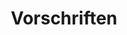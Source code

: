 ---
layout: redirect.njk
tags: level2
key: regulations_de
title: Vorschriften
redirect: /de/guidelines/regulations/app-icons/
parent: guidelines_de
order: 2
---